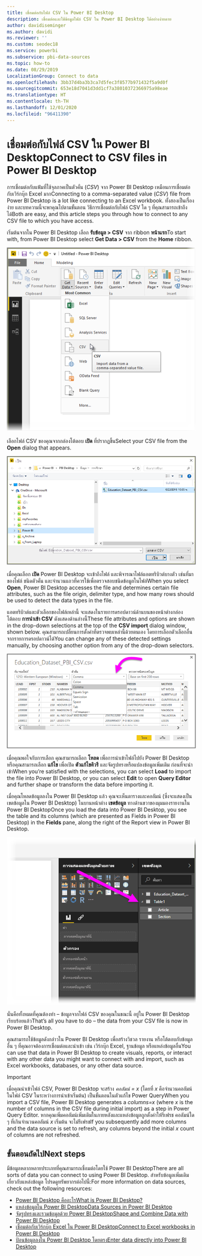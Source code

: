 ```yaml
---
title: เชื่อมต่อกับไฟล์ CSV ใน Power BI Desktop
description: เชื่อมต่อและใช้ข้อมูลไฟล์ CSV ใน Power BI Desktop ได้อย่างง่ายดาย
author: davidiseminger
ms.author: davidi
ms.reviewer: ''
ms.custom: seodec18
ms.service: powerbi
ms.subservice: pbi-data-sources
ms.topic: how-to
ms.date: 08/29/2019
LocalizationGroup: Connect to data
ms.openlocfilehash: 3bb37d4ba3b3ca7d5fec3f8577b971432f5a9d0f
ms.sourcegitcommit: 653e18d7041d3dd1cf7a38010372366975a98eae
ms.translationtype: HT
ms.contentlocale: th-TH
ms.lasthandoff: 12/01/2020
ms.locfileid: "96411390"
---
```

# <a name="connect-to-csv-files-in-power-bi-desktop"></a><span data-ttu-id="a525f-103">เชื่อมต่อกับไฟล์ CSV ใน Power BI Desktop</span><span class="sxs-lookup"><span data-stu-id="a525f-103">Connect to CSV files in Power BI Desktop</span></span>
<span data-ttu-id="a525f-104">การเชื่อมต่อกับแฟ้มที่ใช้จุลภาคเป็นตัวคั่น (*CSV*) จาก Power BI Desktop เหมือนการเชื่อมต่อกับเวิร์กบุ๊ก Excel มาก</span><span class="sxs-lookup"><span data-stu-id="a525f-104">Connecting to a comma-separated value (*CSV*) file from Power BI Desktop is a lot like connecting to an Excel workbook.</span></span> <span data-ttu-id="a525f-105">ทั้งสองเป็นเรื่องง่าย และบทความนี้จะพาคุณไปตามขั้นตอน วิธีการเชื่อมต่อกับไฟล์ CSV ใด ๆ ที่คุณสามารถเข้าถึงได้</span><span class="sxs-lookup"><span data-stu-id="a525f-105">Both are easy, and this article steps you through how to connect to any CSV file to which you have access.</span></span>

<span data-ttu-id="a525f-106">เริ่มต้นจากใน Power BI Desktop เลือก **รับข้อมูล > CSV** จาก ribbon **หน้าแรก**</span><span class="sxs-lookup"><span data-stu-id="a525f-106">To start with, from Power BI Desktop select **Get Data > CSV** from the **Home** ribbon.</span></span>

![ภภาพหน้าจอของเมนูรับข้อมูล](media/desktop-connect-csv/connect-to-csv_1.png)

<span data-ttu-id="a525f-108">เลือกไฟล์ CSV ของคุณจากกล่องโต้ตอบ **เปิด** ที่ปรากฏขึ้น</span><span class="sxs-lookup"><span data-stu-id="a525f-108">Select your CSV file from the **Open** dialog that appears.</span></span>

![ภาพหน้าจอของกล่องโต้ตอบเปิด](media/desktop-connect-csv/connect-to-csv_2.png)

<span data-ttu-id="a525f-110">เมื่อคุณเลือก **เปิด** Power BI Desktop จะเข้าถึงไฟล์ และพิจารณาไฟล์แอตทริบิวต์บางตัว เช่นที่มาของไฟล์ ชนิดตัวคั่น และจำนวนแถวที่ควรใช้เพื่อตรวจสอบชนิดข้อมูลในไฟล์</span><span class="sxs-lookup"><span data-stu-id="a525f-110">When you select **Open**, Power BI Desktop accesses the file and determines certain file attributes, such as the file origin, delimiter type, and how many rows should be used to detect the data types in the file.</span></span>

<span data-ttu-id="a525f-111">แอตทริบิวต์และตัวเลือกของไฟล์เหล่านี้ จะแสดงในรายการดรอปดาวน์ด้านบนของหน้าต่างกล่องโต้ตอบ **การนำเข้า CSV** ดังแสดงด้านล่างนี้</span><span class="sxs-lookup"><span data-stu-id="a525f-111">These file attributes and options are shown in the drop-down selections at the top of the **CSV import** dialog window, shown below.</span></span> <span data-ttu-id="a525f-112">คุณสามารถเปลี่ยนการตั้งค่าที่ตรวจพบเหล่านี้ด้วยตนเอง โดยการเลือกตัวเลือกอื่นจากรายการดรอปดาวน์ได้</span><span class="sxs-lookup"><span data-stu-id="a525f-112">You can change any of these detected settings manually, by choosing another option from any of the drop-down selectors.</span></span>

![ภาพหน้าจอของหน้าต่างกล่องโต้ตอบการนำเข้า C S V](media/desktop-connect-csv/connect-to-csv_3.png)

<span data-ttu-id="a525f-114">เมื่อคุณพอใจกับการเลือก คุณสามารถเลือก **โหลด** เพื่อการนำเข้าไฟล์ไปยัง Power BI Desktop หรือคุณสามารถเลือก **แก้ไข** เพื่อเปิด **ตัวแก้ไขคิวรี** และจัดรูปทรงหรือแปลงข้อมูลเพิ่มเติม ก่อนที่จะนำเข้า</span><span class="sxs-lookup"><span data-stu-id="a525f-114">When you’re satisfied with the selections, you can select **Load** to import the file into Power BI Desktop, or you can select **Edit** to open **Query Editor** and further shape or transform the data before importing it.</span></span>

<span data-ttu-id="a525f-115">เมื่อคุณโหลดข้อมูลลงใน Power BI Desktop แล้ว คุณจะเห็นตารางและคอลัมน์ (ซึ่งจะแสดงเป็นเขตข้อมูลใน Power BI Desktop) ในบานหน้าต่าง **เขตข้อมูล** ทางด้านขวาของมุมมองรายงานใน Power BI Desktop</span><span class="sxs-lookup"><span data-stu-id="a525f-115">Once you load the data into Power BI Desktop, you see the table and its columns (which are presented as Fields in Power BI Desktop) in the **Fields** pane, along the right of the Report view in Power BI Desktop.</span></span>

![ภาพหน้าจอของหน้าต่าง Power B I Desktop ที่แสดงบานหน้าต่างเขตข้อมูล](media/desktop-connect-csv/connect-to-csv_4.png)

<span data-ttu-id="a525f-117">นั่นคือทั้งหมดที่คุณต้องทำ – ข้อมูลจากไฟล์ CSV ของคุณในขณะนี้ อยู่ใน Power BI Desktop เรียบร้อยแล้ว</span><span class="sxs-lookup"><span data-stu-id="a525f-117">That’s all you have to do – the data from your CSV file is now in Power BI Desktop.</span></span>

<span data-ttu-id="a525f-118">คุณสามารถใช้ข้อมูลดังกล่าวใน Power BI Desktop เพื่อสร้างวิชวล รายงาน หรือโต้ตอบกับข้อมูลอื่น ๆ ที่คุณอาจต้องการเชื่อมต่อและนำเข้า เช่น เวิร์กบุ๊ก Excel, ฐานข้อมูล หรือแหล่งข้อมูลอื่น</span><span class="sxs-lookup"><span data-stu-id="a525f-118">You can use that data in Power BI Desktop to create visuals, reports, or interact with any other data you might want to connect with and import, such as Excel workbooks, databases, or any other data source.</span></span>

> [!IMPORTANT]
> <span data-ttu-id="a525f-119">เมื่อคุณนำเข้าไฟล์ CSV, Power BI Desktop จะสร้าง *คอลัมน์ = x* (โดยที่ *x* คือจำนวนคอลัมน์ในไฟล์ CSV ในระหว่างการนำเข้าเริ่มต้น) เป็นขั้นตอนในตัวแก้ไข Power Query</span><span class="sxs-lookup"><span data-stu-id="a525f-119">When you import a CSV file, Power BI Desktop generates a *columns=x* (where *x* is the number of columns in the CSV file during initial import) as a step in Power Query Editor.</span></span> <span data-ttu-id="a525f-120">หากคุณเพิ่มคอลัมน์เพิ่มเติมในภายหลังและแหล่งข้อมูลถูกตั้งค่าให้รีเฟรช คอลัมน์ใด ๆ ที่เกินจำนวนคอลัมน์ *x* เริ่มต้น จะไม่รีเฟรช</span><span class="sxs-lookup"><span data-stu-id="a525f-120">If you subsequently add more columns and the data source is set to refresh, any columns beyond the initial *x* count of columns are not refreshed.</span></span> 


## <a name="next-steps"></a><span data-ttu-id="a525f-121">ขั้นตอนถัดไป</span><span class="sxs-lookup"><span data-stu-id="a525f-121">Next steps</span></span>
<span data-ttu-id="a525f-122">มีข้อมูลหลากหลายประเภทที่คุณสามารถเชื่อมต่อโดยใช้ Power BI Desktop</span><span class="sxs-lookup"><span data-stu-id="a525f-122">There are all sorts of data you can connect to using Power BI Desktop.</span></span> <span data-ttu-id="a525f-123">สำหรับข้อมูลเพิ่มเติมเกี่ยวกับแหล่งข้อมูล โปรดดูทรัพยากรต่อไปนี้:</span><span class="sxs-lookup"><span data-stu-id="a525f-123">For more information on data sources, check out the following resources:</span></span>

* [<span data-ttu-id="a525f-124">Power BI Desktop คืออะไร</span><span class="sxs-lookup"><span data-stu-id="a525f-124">What is Power BI Desktop?</span></span>](../fundamentals/desktop-what-is-desktop.md)
* [<span data-ttu-id="a525f-125">แหล่งข้อมูลใน Power BI Desktop</span><span class="sxs-lookup"><span data-stu-id="a525f-125">Data Sources in Power BI Desktop</span></span>](desktop-data-sources.md)
* [<span data-ttu-id="a525f-126">จัดรูปทรงและรวมข้อมูลด้วย Power BI Desktop</span><span class="sxs-lookup"><span data-stu-id="a525f-126">Shape and Combine Data with Power BI Desktop</span></span>](desktop-shape-and-combine-data.md)
* [<span data-ttu-id="a525f-127">เชื่อมต่อกับเวิร์กบุ๊ก Excel ใน Power BI Desktop</span><span class="sxs-lookup"><span data-stu-id="a525f-127">Connect to Excel workbooks in Power BI Desktop</span></span>](desktop-connect-excel.md)   
* [<span data-ttu-id="a525f-128">ป้อนข้อมูลลงใน Power BI Desktop โดยตรง</span><span class="sxs-lookup"><span data-stu-id="a525f-128">Enter data directly into Power BI Desktop</span></span>](desktop-enter-data-directly-into-desktop.md)   
